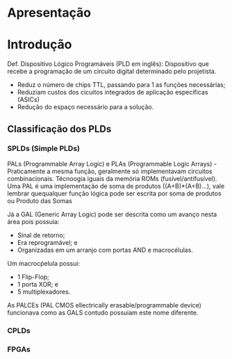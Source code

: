 # Apresentação

# Introdução

Def. Dispositivo Lógico Programáveis (PLD em inglês): Dispositivo que recebe a programação de um circuito digital determinado pelo projetista.

* Reduz o número de chips TTL, passando para 1 as funções necessárias;
* Reduziam custos dos cicuitos integrados de aplicação específicas (ASICs)
* Redução do espaço necessário para a solução.

## Classificação dos PLDs

### SPLDs (Simple PLDs)

PALs (Programmable Array Logic) e PLAs (Programmable Logic Arrays) - Praticamente a mesma função, geralmente só implementavam circuitos combinacionais. Técnoogia iguais da memória ROMs (fusível/antifusível). Uma PAL é uma implementação de soma de produtos ((A+B)*(A+B)...), vale lembrar quequalquer função lógica pode ser escrita por soma de produtos ou Produto das Somas

Já a GAL (Generic Array Logic) pode ser descrita como um avanço nesta área pois possuia:

* Sinal de retorno;
* Era reprogramável; e
* Organizadas em um arranjo com portas AND e macrocélulas.

Um macrocṕelula possui:

* 1 Flip-Flop;
* 1 porta XOR; e
* 5 multiplexadores.

As PALCEs (PAL CMOS ellectrically erasable/programmable device) funcionava como as GALS contudo possuiam este nome diferente.

### CPLDs

### FPGAs
